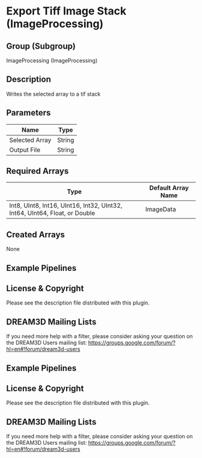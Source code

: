 Export Tiff Image Stack (ImageProcessing) 
=====

## Group (Subgroup) ##

ImageProcessing (ImageProcessing)


## Description ##

Writes the selected array to a tif stack

## Parameters ##

| Name             | Type |
|------------------|------|
| Selected Array | String |
| Output File| String |

## Required Arrays ##

| Type | Default Array Name | 
|------|--------------------|
| Int8, UInt8, Int16, UInt16, Int32, UInt32, Int64, UInt64, Float, or Double  | ImageData     |


## Created Arrays ##

None



## Example Pipelines ##



## License & Copyright ##

Please see the description file distributed with this plugin.

## DREAM3D Mailing Lists ##

If you need more help with a filter, please consider asking your question on the DREAM3D Users mailing list:
https://groups.google.com/forum/?hl=en#!forum/dream3d-users



## Example Pipelines ##



## License & Copyright ##

Please see the description file distributed with this plugin.

## DREAM3D Mailing Lists ##

If you need more help with a filter, please consider asking your question on the DREAM3D Users mailing list:
https://groups.google.com/forum/?hl=en#!forum/dream3d-users

